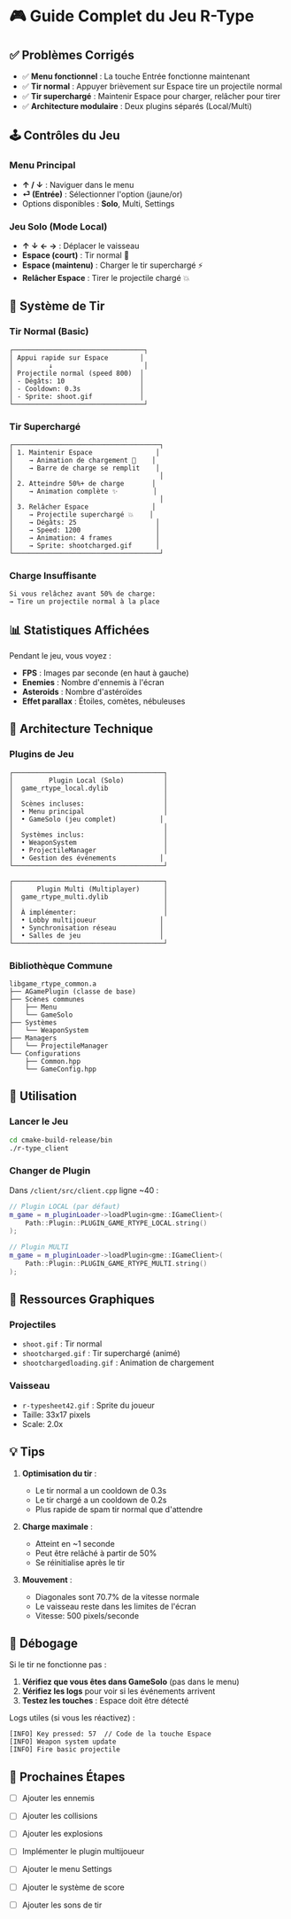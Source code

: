 # 🎮 Guide Complet du Jeu R-Type

## ✅ Problèmes Corrigés

- ✅ **Menu fonctionnel** : La touche Entrée fonctionne maintenant
- ✅ **Tir normal** : Appuyer brièvement sur Espace tire un projectile normal
- ✅ **Tir superchargé** : Maintenir Espace pour charger, relâcher pour tirer
- ✅ **Architecture modulaire** : Deux plugins séparés (Local/Multi)

## 🕹️ Contrôles du Jeu

### Menu Principal
- **↑ / ↓** : Naviguer dans le menu
- **⏎ (Entrée)** : Sélectionner l'option (jaune/or)
- Options disponibles : **Solo**, Multi, Settings

### Jeu Solo (Mode Local)
- **↑ ↓ ← →** : Déplacer le vaisseau
- **Espace (court)** : Tir normal 🔫
- **Espace (maintenu)** : Charger le tir superchargé ⚡
- **Relâcher Espace** : Tirer le projectile chargé 💥

## 🎯 Système de Tir

### Tir Normal (Basic)
```
┌─────────────────────────────────┐
│ Appui rapide sur Espace        │
│         ↓                       │
│ Projectile normal (speed 800)  │
│ - Dégâts: 10                   │
│ - Cooldown: 0.3s               │
│ - Sprite: shoot.gif            │
└─────────────────────────────────┘
```

### Tir Superchargé
```
┌─────────────────────────────────────┐
│ 1. Maintenir Espace                │
│    → Animation de chargement 🔄    │
│    → Barre de charge se remplit    │
│                                     │
│ 2. Atteindre 50%+ de charge       │
│    → Animation complète ✨         │
│                                     │
│ 3. Relâcher Espace                │
│    → Projectile superchargé 💥    │
│    → Dégâts: 25                    │
│    → Speed: 1200                   │
│    → Animation: 4 frames           │
│    → Sprite: shootcharged.gif      │
└─────────────────────────────────────┘
```

### Charge Insuffisante
```
Si vous relâchez avant 50% de charge:
→ Tire un projectile normal à la place
```

## 📊 Statistiques Affichées

Pendant le jeu, vous voyez :
- **FPS** : Images par seconde (en haut à gauche)
- **Enemies** : Nombre d'ennemis à l'écran
- **Asteroids** : Nombre d'astéroïdes
- **Effet parallax** : Étoiles, comètes, nébuleuses

## 🔧 Architecture Technique

### Plugins de Jeu

```
┌──────────────────────────────────────┐
│         Plugin Local (Solo)          │
│  game_rtype_local.dylib              │
│                                      │
│  Scènes incluses:                    │
│  • Menu principal                    │
│  • GameSolo (jeu complet)           │
│                                      │
│  Systèmes inclus:                    │
│  • WeaponSystem                      │
│  • ProjectileManager                 │
│  • Gestion des événements           │
└──────────────────────────────────────┘

┌──────────────────────────────────────┐
│      Plugin Multi (Multiplayer)      │
│  game_rtype_multi.dylib              │
│                                      │
│  À implémenter:                      │
│  • Lobby multijoueur                │
│  • Synchronisation réseau           │
│  • Salles de jeu                    │
└──────────────────────────────────────┘
```

### Bibliothèque Commune

```
libgame_rtype_common.a
├── AGamePlugin (classe de base)
├── Scènes communes
│   ├── Menu
│   └── GameSolo
├── Systèmes
│   └── WeaponSystem
├── Managers
│   └── ProjectileManager
└── Configurations
    ├── Common.hpp
    └── GameConfig.hpp
```

## 🚀 Utilisation

### Lancer le Jeu

```bash
cd cmake-build-release/bin
./r-type_client
```

### Changer de Plugin

Dans `/client/src/client.cpp` ligne ~40 :

```cpp
// Plugin LOCAL (par défaut)
m_game = m_pluginLoader->loadPlugin<gme::IGameClient>(
    Path::Plugin::PLUGIN_GAME_RTYPE_LOCAL.string()
);

// Plugin MULTI
m_game = m_pluginLoader->loadPlugin<gme::IGameClient>(
    Path::Plugin::PLUGIN_GAME_RTYPE_MULTI.string()
);
```

## 🎨 Ressources Graphiques

### Projectiles
- `shoot.gif` : Tir normal
- `shootcharged.gif` : Tir superchargé (animé)
- `shootchargedloading.gif` : Animation de chargement

### Vaisseau
- `r-typesheet42.gif` : Sprite du joueur
- Taille: 33x17 pixels
- Scale: 2.0x

## 💡 Tips

1. **Optimisation du tir** :
   - Le tir normal a un cooldown de 0.3s
   - Le tir chargé a un cooldown de 0.2s
   - Plus rapide de spam tir normal que d'attendre

2. **Charge maximale** :
   - Atteint en ~1 seconde
   - Peut être relâché à partir de 50%
   - Se réinitialise après le tir

3. **Mouvement** :
   - Diagonales sont 70.7% de la vitesse normale
   - Le vaisseau reste dans les limites de l'écran
   - Vitesse: 500 pixels/seconde

## 🐛 Débogage

Si le tir ne fonctionne pas :

1. **Vérifiez que vous êtes dans GameSolo** (pas dans le menu)
2. **Vérifiez les logs** pour voir si les événements arrivent
3. **Testez les touches** : Espace doit être détecté

Logs utiles (si vous les réactivez) :
```
[INFO] Key pressed: 57  // Code de la touche Espace
[INFO] Weapon system update
[INFO] Fire basic projectile
```

## 📝 Prochaines Étapes

- [ ] Ajouter les ennemis
- [ ] Ajouter les collisions
- [ ] Ajouter les explosions
- [ ] Implémenter le plugin multijoueur
- [ ] Ajouter le menu Settings
- [ ] Ajouter le système de score
- [ ] Ajouter les sons de tir

